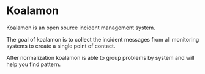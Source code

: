 Koalamon
=====================

Koalamon is an open source incident management system.

The goal of koalamon is to collect the incident messages from all monitoring systems to
create a single point of contact.

After normalization koalamon is able to group problems by system and will help you find pattern.